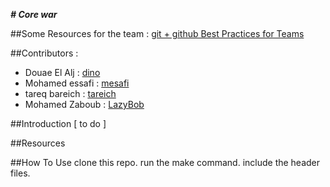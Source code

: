 ***# Core war***


##Some Resources for the team : 
[git + github Best Practices for Teams](https://dev.to/bholmesdev/git-github-best-practices-for-teams-opinionated-28h7) 


##Contributors :
+ Douae El Alj : [dino](https://github.com/eauod17)
+ Mohamed essafi : [mesafi](https://github.com/MohammedEsafi) 
+ tareq bareich : [tareich](https://github.com/tareqbareich)
+ Mohamed Zaboub : [LazyBob](https://github.com/mohamedLazyBob)

##Introduction
[ to do ]

##Resources 


##How To Use
clone this repo.
run the make command.
include the header files.
